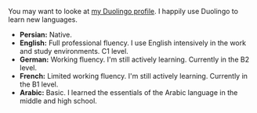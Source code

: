 You may want to looke at [my Duolingo profile](https://www.duolingo.com/alireza). I happily use Duolingo to learn new languages.

- __Persian:__ Native.
- __English:__ Full professional fluency. I use English intensively in the work and study environments. C1 level.
- __German:__ Working fluency. I'm still actively learning. Currently in the B2 level.
- __French:__ Limited working fluency. I'm still actively learning. Currently in the B1 level.
- __Arabic:__ Basic. I learned the essentials of the Arabic language in the middle and high school.
